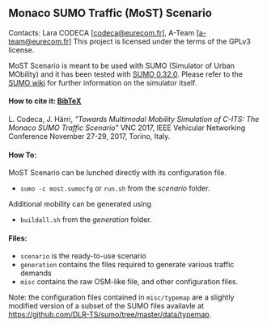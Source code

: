 ## Monaco SUMO Traffic (MoST) Scenario

Contacts: Lara CODECA [codeca@eurecom.fr], A-Team [a-team@eurecom.fr]
This project is licensed under the terms of the GPLv3 license.

MoST Scenario is meant to be used with SUMO (Simulator of Urban MObility) and it has been tested with [SUMO 0.32.0](https://github.com/DLR-TS/sumo/tree/v0_32_0).
Please refer to the [SUMO wiki](http://sumo.dlr.de/wiki/Simulation_of_Urban_MObility_-_Wiki) for further information on the simulator itself.

#### How to cite it: [BibTeX](https://github.com/lcodeca/MoSTScenario/blob/master/misc/cite.bib)
L. Codeca, J. Härri,
*"Towards Multimodal Mobility Simulation of C-ITS: The Monaco SUMO Traffic Scenario"*
VNC 2017, IEEE Vehicular Networking Conference
November 27-29, 2017, Torino, Italy. 

#### How To:
MoST Scenario can be lunched directly with its configuration file.
* `sumo -c most.sumocfg` or `run.sh` from the _scenario_ folder.

Additional mobility can be generated using 
* `buildall.sh` from the _generation_ folder.

#### Files:
* `scenario` is the ready-to-use scenario
* `generation` contains the files required to generate various traffic demands
* `misc` contains the raw OSM-like file, and other configuration files.

Note: the configuration files contained in `misc/typemap` are a slightly modified version of a subset of the SUMO files availavle at https://github.com/DLR-TS/sumo/tree/master/data/typemap.
